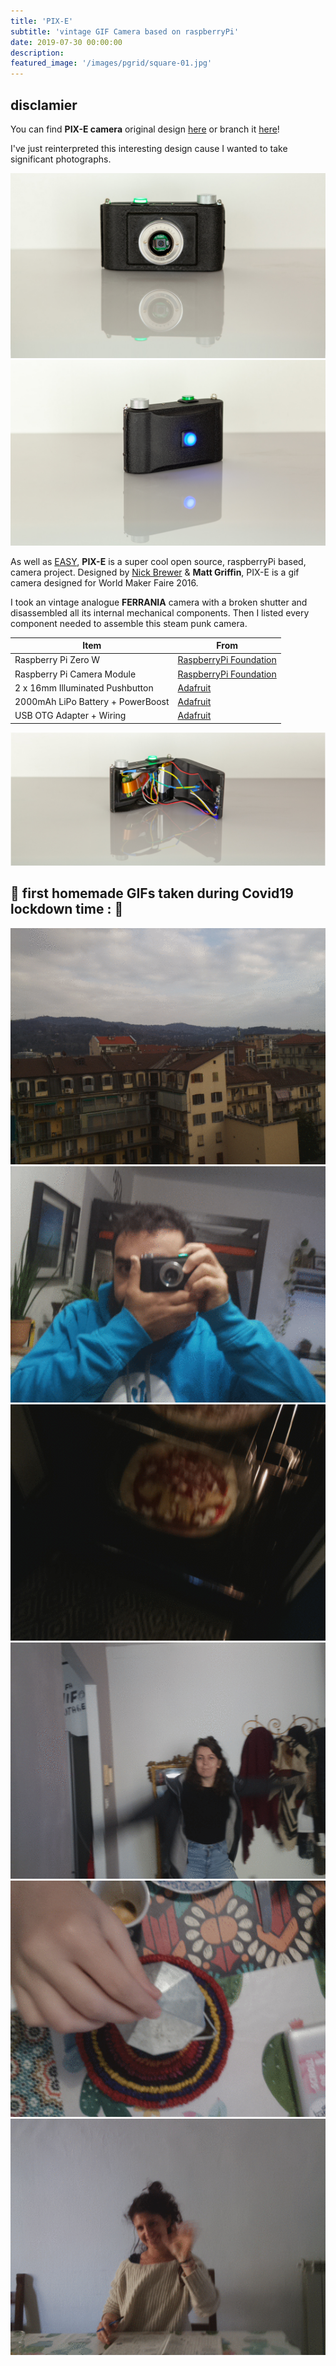 ```yaml
---
title: 'PIX-E'
subtitle: 'vintage GIF Camera based on raspberryPi'
date: 2019-07-30 00:00:00
description:
featured_image: '/images/pgrid/square-01.jpg'
---
```


## disclamier
You can find **PIX-E camera** original design [here](https://hackaday.io/project/16358-pix-e-gif-camera) or branch it [here](https://github.com/nickbrewer/gifcam)!

I've just reinterpreted this interesting design cause I wanted to take significant photographs.

<div class="gallery" data-columns="2">
	<img src="/images/pixe/pic2.jpg">
	<img src="/images/pixe/pic3.jpg">
</div>

As well as [EASY](/blog/easy), **PIX-E** is a super cool open source, raspberryPi based, camera project. Designed by [Nick Brewer](https://github.com/nickbrewer) & **Matt Griffin**, PIX-E is a gif camera designed for World Maker Faire 2016.

I took an vintage analogue **FERRANIA** camera with a broken shutter and disassembled all its internal mechanical components.
Then I listed every component needed to assemble this steam punk camera.

| Item                         			| From       					 																	|
|-----------------------------------|-------------------------------------------------------|
| Raspberry Pi Zero W          			| [RaspberryPi Foundation](https://www.raspberrypi.org) |
| Raspberry Pi Camera Module   			| [RaspberryPi Foundation](https://www.raspberrypi.org) |
| 2 x 16mm Illuminated Pushbutton		| [Adafruit](https://www.adafruit.com)	 								|
| 2000mAh LiPo Battery + PowerBoost	| [Adafruit](https://www.adafruit.com) 									|
| USB OTG Adapter + Wiring			 		| [Adafruit](https://www.adafruit.com)									|

<div class="gallery" data-columns="1">
<img src="/images/pixe/pic1.jpg">
</div>

## 🎥 first homemade GIFs taken during Covid19 lockdown time : 🎥
<div class="gallery" data-columns="3">
	<img src="/images/pixe/01.gif">
	<img src="/images/pixe/02.gif">
	<img src="/images/pixe/03.gif">
	<img src="/images/pixe/04.gif">
	<img src="/images/pixe/05.gif">
	<img src="/images/pixe/06.gif">
</div>
